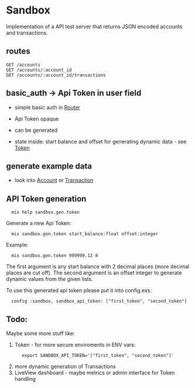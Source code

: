 # Sandbox

Implementation of a API test server that returns JSON encoded accounts and transactions.

## routes
```
GET /accounts
GET /accounts/:account_id
GET /accounts/:account_id/transactions
```
## basic_auth -> Api Token in user field

- simple basic auth in [Router](https://github.com/razuf/sandbox/blob/master/lib/sandbox_web/router.ex)

- Api Token opaque

- can be generated

- state inside: start balance and offset for generating dynamic data - see [Token](https://github.com/razuf/sandbox/blob/master/lib/sandbox/data/token.ex)


## generate example data

- look into [Account](https://github.com/razuf/sandbox/blob/master/lib/sandbox/data/account.ex) or [Transaction](https://github.com/razuf/sandbox/blob/master/lib/sandbox/data/transaction.ex)

## API Token generation

   
      mix help sandbox.gen.token

  Generate a new Api Token:

      mix sandbox.gen.token start_balance:float offset:integer

Example:

      mix sandbox.gen.token 999999.12 8

  The first argument is any start balance with 2 decimal places (more decimal places are cut off).
  The second argument is an offset integer to generate dynamic values from the given lists.

  To use this generated api token please put it into config.exs:

      config :sandbox, sandbox_api_token: ["first_token", "second_token"]

## Todo:

Maybe some more stuff like:

1.  Token - for more secure enviroments in ENV vars:
```
      export SANDBOX_API_TOKEN='["first_token", "second_token"]'
```
2. more dynamic generation of Transactions
3. LiveView dashboard - maybe metrics or admin interface for Token handling

